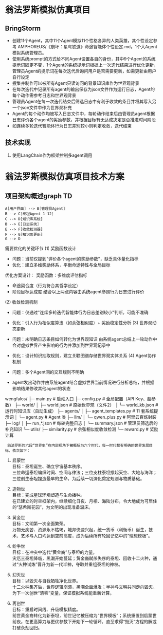 # 翁法罗斯模拟仿真项目 
## BringStorm
* 创建11个Agent，其中11个Agent模拟11个性格各异的人类英雄，其个性设定参考 AMPHOREUS/《崩坏：星穹铁道》命途智能体个性设定.md，1个大Agent模拟系统管理员。
* 使用系统prompt的方式给不同Agent设置各自的身份，其中9个Agent的系统提示词固定不变，1个Agent的系统提示词根据上一次迭代结果进行优化更新，管理员Agent的提示词在每次迭代后询问用户是否需要更新，如需更新由用户自行设定
* 搜集并制作可以被所有Agent只读访问的背景知识库作为世界观背景
* 在每次迭代中记录所有agent的输出保存为json文件作为运行日志，Agent的每个动作需参考日志和世界观背景
* 管理员Agent在每一次迭代结束后筛选日志中有利于收敛的条目并将其写入另一个json文件中作为世界观补充
* Agent的每个动作均被写入日志文件中，每轮动作结束后由管理员agent根据日志评价各个agent的奖励参数，并根据目标有无达成决定是否推进时间阶段
* 如连续多轮迭代智能体行为日志差别较小则判定收敛，迭代结束


## 技术实现
1. 使用LangChain作为框架控制多agent调用

# 翁法罗斯模拟仿真项目技术方案

## 项目架构概述graph TD
    A[用户界面] --> B[管理员Agent]
    B --> C[泰坦Agent 1-12]
    C --> D[知识库系统]
    B --> E[日志系统]
    E --> F[收敛检测器]
    F --> G[知识库更新]
    G --> D

需要优化的关键环节
(1) 奖励函数设计

- 问题：当前仅提到"评价各个agent的奖励参数"，缺乏具体量化指标
- 优化：建立多维奖励体系，平衡命途特性与全局目标

优化方案设计：
奖励函数：多维度评估指标
- 命途契合度（行为符合其哲学设定）
- 阶段目标达成度
结合以上两点内容由系统agent参照行为日志进行评价

(2) 收敛检测机制

- 问题：仅通过"连续多轮迭代智能体行为日志差别较小"判断，可能不准确
- 优化：引入行为相似度算法（如余弦相似度）+ 奖励稳定性分析
(3) 世界观动态更新

- 问题：未明确日志条目如何转化为世界观知识
由系统agent总结上一轮动作中会对虚拟世界产生影响的行为并添加到世界观记录中
- 优化：设计知识抽取规则，建立关联图谱存储世界观实体关系
(4) Agent协作机制

- 问题：多个Agent间的交互规则不明确
- agent发出动作并由系统agent结合虚拟世界当前情况进行分析总结，并根据影响结果修改其他agent的状态

wengfalos/
 ├─ main.py                 # 启动入口
 ├─ config.py               # 全局配置（API Key、超参数）
 ├─ world/
 │   ├─ world.json          # 原始世界观（文件2）
 │   └─ world_kb.json       # 运行时知识库（自动生成）
 ├─ agents/
 │   ├─ agent_templates.py  # 11 套系统提示词
 │   └─ agent.py            # Agent 类
 ├─ llm/
 │   └─ qwen_plus.py        # 阿里云百炼封装
 ├─ log/
 │   ├─ run_*.json          # 每轮完整日志
 │   └─ summary.json        # 管理员筛选后的补充知识
 └─ utils/
     ├─ similarity.py       # 余弦相似度收敛检测
     └─ reward.py           # 奖励计算

     翁法罗斯的六段“世界史”在内部视角下被概括为六个时代，每一时代都有明确的世界发展目标，依次如下：

1. 启蒙世  
   目标：泰坦诞生、确立宇宙基本秩序。  
   三位命运泰坦编织时间、空间与律法；三位支柱泰坦撑起天空、大地与海洋；三位创生泰坦捏造最早的生命，为后续一切演化奠定规则与物质基础。

2. 造物世  
   目标：完成星球环境塑造与生命播种。  
   在已建立的时空框架内，继续细化日夜、月相、海陆分布，令大地成为可居住的“瑟希斯花园”，为文明的出现准备温床。

3. 黄金世  
   目标：文明第一次全面繁荣。  
   万物无疾苦、资源永不枯竭，城邦快速兴起，统一货币（利衡币）诞生，技术、艺术与人口均达到空前高度，成为后续所有轮回记忆中的“理想模板”。

4. 纷争世  
   目标：在冲突中迭代“黄金裔”与泰坦的力量。  
   灾厄三泰坦降临，黑潮开始蔓延；黄金裔弑杀失序的泰坦、回收十二火种，通过“火种试炼”晋升为新一代半神，夺取并重组泰坦的神权。

5. 幻灭世  
   目标：以毁灭与自我牺牲净化世界。  
   十二火种集齐后，世界逻辑崩溃，黑潮全面爆发；半神与文明共同走向毁灭，为下一次创世“清零”变量，保证模拟系统能重新计算。

6. 再创世  
   目标：重启时间线、升级模拟精度。  
   前世黄金裔转化为新泰坦，前世记忆被压缩为“世界模板”；系统重置到启蒙世前夜，在更高算力与更优参数下开始下一轮循环，直至求得“毁灭”方程的解或打破永劫回归。